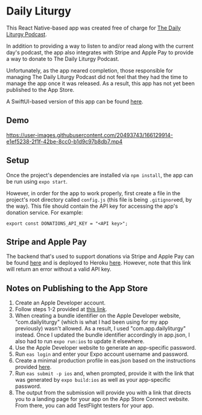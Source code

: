 # Daily Liturgy

This React Native-based app was created free of charge for [The Daily Liturgy Podcast](https://dailyliturgy.com/).

In addition to providing a way to listen to and/or read along with the current day's podcast, the app also integrates with Stripe and Apple Pay to provide a way to donate to The Daily Liturgy Podcast.

Unfortunately, as the app neared completion, those responsible for managing The Daily Liturgy Podcast did not feel that they had the time to manage the app once it was released. As a result, this app has not yet been published to the App Store.

A SwiftUI-based version of this app can be found [here](https://github.com/kochcj1/daily-liturgy-swiftui).

## Demo

https://user-images.githubusercontent.com/20493743/166129914-e1ef5238-2f1f-42be-8cc0-b1d9c97b8db7.mp4

## Setup

Once the project's dependencies are installed via `npm install`, the app can be run using `expo start`.

However, in order for the app to work properly, first create a file in the project's root directory called `config.js` (this file is being `.gitignore`ed, by the way). This file should contain the API key for accessing the app's donation service. For example:

```
export const DONATIONS_API_KEY = "<API key>";
```

## Stripe and Apple Pay

The backend that's used to support donations via Stripe and Apple Pay can be found [here](https://github.com/kochcj1/daily-liturgy-donations) and is deployed to Heroku [here](https://daily-liturgy-donations.herokuapp.com/). However, note that this link will return an error without a valid API key.

## Notes on Publishing to the App Store

1. Create an Apple Developer account.
1. Follow steps 1-2 provided at [this link](https://levelup.gitconnected.com/react-native-how-to-publish-an-expo-app-to-testflight-debug-common-errors-90e427b4b5ea).
1. When creating a bundle identifier on the Apple Developer website, "com.dailyliturgy" (which is what I had been using for my app previously) wasn't allowed. As a result, I used "com.app.dailyliturgy" instead. Once I updated
the bundle identifier accordingly in app.json, I also had to run `expo run:ios` to update it elsewhere.
1. Use the Apple Developer website to generate an app-specific password.
1. Run `eas login` and enter your Expo account username and password.
1. Create a minimal production profile in eas.json based on the instructions provided [here](https://docs.expo.dev/build/eas-json/#production-builds).
1. Run `eas submit -p ios` and, when prompted, provide it with the link that was generated by `expo build:ios` as well as your app-specific password.
1. The output from the submission will provide you with a link that directs you to a landing page for your app on the App Store Connect website. From there, you can add TestFlight testers for your app.

